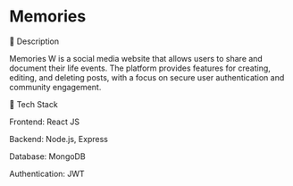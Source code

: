 # Memories

📝 Description

Memories W is a social media website that allows users to share and document their life events. The platform provides features for creating, editing, and deleting posts, with a focus on secure user authentication and community engagement.

🚀 Tech Stack

Frontend: React JS

Backend: Node.js, Express

Database: MongoDB

Authentication: JWT
